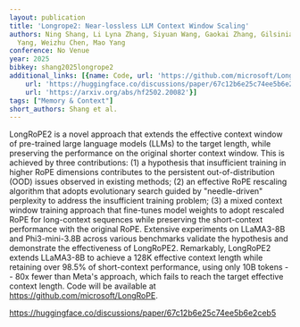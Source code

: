 ```yaml
---
layout: publication
title: 'Longrope2: Near-lossless LLM Context Window Scaling'
authors: Ning Shang, Li Lyna Zhang, Siyuan Wang, Gaokai Zhang, Gilsinia Lopez, Fan
  Yang, Weizhu Chen, Mao Yang
conference: No Venue
year: 2025
bibkey: shang2025longrope2
additional_links: [{name: Code, url: 'https://github.com/microsoft/LongRoPE'}, {name: Code,
    url: 'https://huggingface.co/discussions/paper/67c12b6e25c74ee5b6e2ceb5'}, {name: Paper,
    url: 'https://arxiv.org/abs/hf2502.20082'}]
tags: ["Memory & Context"]
short_authors: Shang et al.
---
```

LongRoPE2 is a novel approach that extends the effective context window of pre-trained large language models (LLMs) to the target length, while preserving the performance on the original shorter context window. This is achieved by three contributions: (1) a hypothesis that insufficient training in higher RoPE dimensions contributes to the persistent out-of-distribution (OOD) issues observed in existing methods; (2) an effective RoPE rescaling algorithm that adopts evolutionary search guided by "needle-driven" perplexity to address the insufficient training problem; (3) a mixed context window training approach that fine-tunes model weights to adopt rescaled RoPE for long-context sequences while preserving the short-context performance with the original RoPE. Extensive experiments on LLaMA3-8B and Phi3-mini-3.8B across various benchmarks validate the hypothesis and demonstrate the effectiveness of LongRoPE2. Remarkably, LongRoPE2 extends LLaMA3-8B to achieve a 128K effective context length while retaining over 98.5% of short-context performance, using only 10B tokens -- 80x fewer than Meta's approach, which fails to reach the target effective context length. Code will be available at https://github.com/microsoft/LongRoPE.

https://huggingface.co/discussions/paper/67c12b6e25c74ee5b6e2ceb5